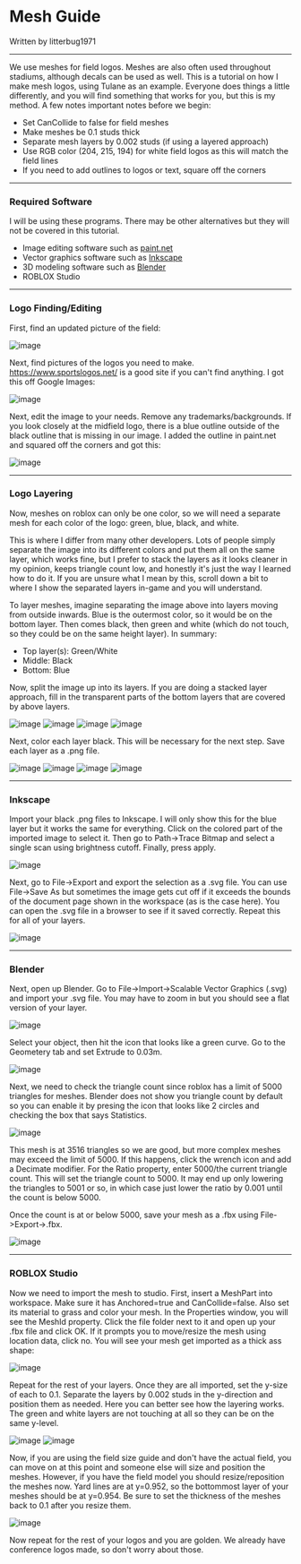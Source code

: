 # Mesh Guide

Written by litterbug1971

---

We use meshes for field logos. Meshes are also often used throughout stadiums, although decals can be used as well. This is a tutorial on how I make mesh logos, using Tulane as an example.
Everyone does things a little differently, and you will find something that works for you, but this is my method. A few notes important notes before we begin:
- Set CanCollide to false for field meshes
- Make meshes be 0.1 studs thick
- Separate mesh layers by 0.002 studs (if using a layered approach)
- Use RGB color (204, 215, 194) for white field logos as this will match the field lines
- If you need to add outlines to logos or text, square off the corners

---

### Required Software 
I will be using these programs. There may be other alternatives but they will not be covered in this tutorial.
- Image editing software such as [paint.net](https://getpaint.net/download.html)
- Vector graphics software such as [Inkscape](https://inkscape.org/)
- 3D modeling software such as [Blender](https://www.blender.org/download/)
- ROBLOX Studio

---

### Logo Finding/Editing

First, find an updated picture of the field:

![image](https://github.com/cyberplanet1870/xcaa/assets/123999017/32ea2c37-a6ab-4e47-81f7-13e871f0e3be)

Next, find pictures of the logos you need to make. https://www.sportslogos.net/ is a good site if you can't find anything. I got this off Google Images:

![image](https://github.com/cyberplanet1870/xcaa/assets/123999017/ca627201-2b76-454a-b447-a685515ed8f1)

Next, edit the image to your needs. Remove any trademarks/backgrounds. If you look closely at the midfield logo, there is a blue outline outside of the black outline that is missing in our image.
I added the outline in paint.net and squared off the corners and got this:

![image](https://github.com/cyberplanet1870/xcaa/assets/123999017/70711414-1260-4387-a86f-7f899749d068)

---

### Logo Layering

Now, meshes on roblox can only be one color, so we will need a separate mesh for each color of the logo: green, blue, black, and white. 

This is where I differ from many other developers. Lots of people simply separate the image into its different colors and put them all on the same layer, 
which works fine, but I prefer to stack the layers as it looks cleaner in my opinion, keeps triangle count low, and honestly it's just the way I learned how to do it.
If you are unsure what I mean by this, scroll down a bit to where I show the separated layers in-game and you will understand.

To layer meshes, imagine separating the image above into layers moving from outside inwards. Blue is the outermost color, so it would be on the bottom layer. 
Then comes black, then green and white (which do not touch, so they could be on the same height layer). In summary:
- Top layer(s): Green/White
- Middle: Black
- Bottom: Blue

Now, split the image up into its layers. If you are doing a stacked layer approach, fill in the transparent parts of the bottom layers that are covered by above layers.

![image](https://github.com/cyberplanet1870/xcaa/assets/123999017/2410031e-db20-45d1-9da3-2eed00423361)
![image](https://github.com/cyberplanet1870/xcaa/assets/123999017/f9820857-f0a9-4df6-a863-319e0980804a)
![image](https://github.com/cyberplanet1870/xcaa/assets/123999017/43ad04b7-0f36-4064-82bd-f1f6605ee621)
![image](https://github.com/cyberplanet1870/xcaa/assets/123999017/ddca8845-fbfa-4d70-99de-d395aa9c1652)

Next, color each layer black. This will be necessary for the next step. Save each layer as a .png file.

![image](https://github.com/cyberplanet1870/xcaa/assets/123999017/aea3f899-7d50-4577-b254-7fc7247a92bc)
![image](https://github.com/cyberplanet1870/xcaa/assets/123999017/46d77e03-ae54-48af-bc0e-afb326c13336)
![image](https://github.com/cyberplanet1870/xcaa/assets/123999017/ed09724b-b19f-44fa-acc4-26e2d0355a5e)
![image](https://github.com/cyberplanet1870/xcaa/assets/123999017/efa4a266-3548-4909-8acc-72c11363cfac)

---

### Inkscape

Import your black .png files to Inkscape. I will only show this for the blue layer but it works the same for everything. Click on the colored part of the imported image to select it. Then go to Path->Trace Bitmap and select a single scan using brightness cutoff. Finally, press apply.

![image](https://github.com/cyberplanet1870/xcaa/assets/123999017/f9e5e9b3-f413-4edf-b5e7-5861b46d0bc1)

Next, go to File->Export and export the selection as a .svg file. You can use File->Save As but sometimes the image gets cut off if it exceeds the bounds of the document page shown in the workspace (as is the case here). You can open the .svg file in a browser to see if it saved correctly. Repeat this for all of your layers.

![image](https://github.com/cyberplanet1870/xcaa/assets/123999017/eeec70a1-8c1b-40b2-b69d-d0b3303fd67b)

---

### Blender

Next, open up Blender. Go to File->Import->Scalable Vector Graphics (.svg) and import your .svg file. You may have to zoom in but you should see a flat version of your layer.

![image](https://github.com/cyberplanet1870/xcaa/assets/123999017/7c6371c5-7469-408e-ba04-4900a41b626d)

Select your object, then hit the icon that looks like a green curve. Go to the Geometery tab and set Extrude to 0.03m.

![image](https://github.com/cyberplanet1870/xcaa/assets/123999017/ccc5889b-ac5f-4529-a842-cf625f57fefa)

Next, we need to check the triangle count since roblox has a limit of 5000 triangles for meshes. Blender does not show you triangle count by default so you can enable it by presing the icon that looks like 2 circles and checking the box that says Statistics.

![image](https://github.com/cyberplanet1870/xcaa/assets/123999017/9a805097-7639-46ba-be05-6a81ee702f88)

This mesh is at 3516 triangles so we are good, but more complex meshes may exceed the limit of 5000. If this happens, click the wrench icon and add a Decimate modifier. For the Ratio property, enter 5000/the current triangle count. This will set the triangle count to 5000. It may end up only lowering the triangles to 5001 or so, in which case just lower the ratio by 0.001 until the count is below 5000.

Once the count is at or below 5000, save your mesh as a .fbx using File->Export->.fbx.

![image](https://github.com/cyberplanet1870/xcaa/assets/123999017/a911fa12-acb5-476a-9246-2476aa7a5c25)

---

### ROBLOX Studio

Now we need to import the mesh to studio. First, insert a MeshPart into workspace. Make sure it has Anchored=true and CanCollide=false. Also set its material to grass and color your mesh. In the Properties window, you will see the MeshId property. Click the file folder next to it and open up your .fbx file and click OK. If it prompts you to move/resize the mesh using location data, click no. You will see your mesh get imported as a thick ass shape:

![image](https://github.com/cyberplanet1870/xcaa/assets/123999017/af9f4eb1-dcbc-4a71-ad83-25e17818da4d)

Repeat for the rest of your layers. Once they are all imported, set the y-size of each to 0.1. Separate the layers by 0.002 studs in the y-direction and position them as needed. Here you can better see how the layering works. The green and white layers are not touching at all so they can be on the same y-level.

![image](https://github.com/cyberplanet1870/xcaa/assets/123999017/e673fe37-408c-45f1-810c-282911016baf)
![image](https://github.com/cyberplanet1870/xcaa/assets/123999017/724aeaff-1a40-4fb8-93c8-5d33c10a4551)

Now, if you are using the field size guide and don't have the actual field, you can move on at this point and someone else will size and position the meshes. However, if you have the field model you should resize/reposition the meshes now. Yard lines are at y=0.952, so the bottommost layer of your meshes should be at y=0.954. Be sure to set the thickness of the meshes back to 0.1 after you resize them.

![image](https://github.com/cyberplanet1870/xcaa/assets/123999017/f66100b6-8879-4fac-92a9-04ace88ac2c0)

Now repeat for the rest of your logos and you are golden. We already have conference logos made, so don't worry about those.
